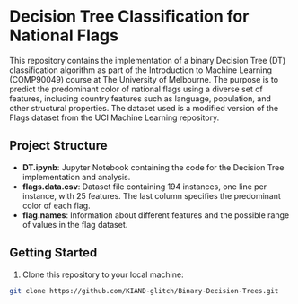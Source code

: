 # Decision Tree Classification for National Flags

This repository contains the implementation of a binary Decision Tree (DT) classification algorithm as part of the Introduction to Machine Learning (COMP90049) course at The University of Melbourne. The purpose is to predict the predominant color of national flags using a diverse set of features, including country features such as language, population, and other structural properties. The dataset used is a modified version of the Flags dataset from the UCI Machine Learning repository.

## Project Structure

- **DT.ipynb**: Jupyter Notebook containing the code for the Decision Tree implementation and analysis.
- **flags.data.csv**: Dataset file containing 194 instances, one line per instance, with 25 features. The last column specifies the predominant color of each flag.
- **flag.names**: Information about different features and the possible range of values in the flag dataset.

## Getting Started

1. Clone this repository to your local machine:

```bash
git clone https://github.com/KIAND-glitch/Binary-Decision-Trees.git


